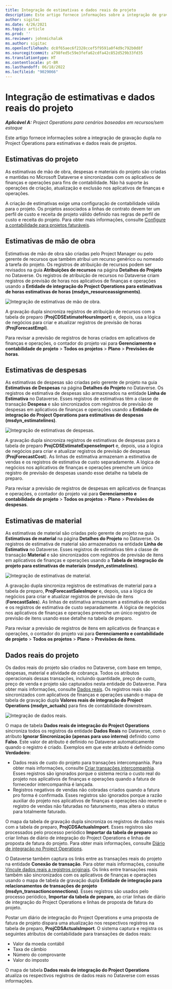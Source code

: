 ```yaml
---
title: Integração de estimativas e dados reais do projeto
description: Este artigo fornece informações sobre a integração de gravação dupla no Project Operations para estimativas e dados reais de projetos.
author: sigitac
ms.date: 4/26/2021
ms.topic: article
ms.prod: ''
ms.reviewer: johnmichalak
ms.author: sigitac
ms.openlocfilehash: dc8f65aec6f2328ccef5f9591a0f4d9c792b0d8f
ms.sourcegitcommit: a798fed5c59e3fefa62cdfa42c852d529b33fd35
ms.translationtype: HT
ms.contentlocale: pt-BR
ms.lasthandoff: 06/18/2022
ms.locfileid: "9029066"
---
```

# <a name="project-estimates-and-actuals-integration"></a>Integração de estimativas e dados reais do projeto

_**Aplicável A:** Project Operations para cenários baseados em recursos/sem estoque_

Este artigo fornece informações sobre a integração de gravação dupla no Project Operations para estimativas e dados reais de projetos.

## <a name="project-estimates"></a>Estimativas do projeto

As estimativas de mão de obra, despesas e materiais do projeto são criadas e mantidas no Microsoft Dataverse e sincronizadas com os aplicativos de finanças e operações para fins de contabilidade. Não há suporte às operações de criação, atualização e exclusão nos aplicativos de finanças e operações.

A criação de estimativas exige uma configuração de contabilidade válida para o projeto. Os projetos associados a linhas de contrato devem ter um perfil de custo e receita de projeto válido definido nas regras de perfil de custo e receita do projeto. Para obter mais informações, consulte [Configure a contabilidade para projetos faturáveis](../project-accounting/configure-accounting-billable-projects.md#configure-project-cost-and-revenue-profile-rules).

## <a name="labor-estimates"></a>Estimativas de mão de obra

Estimativas de mão de obra são criadas pelo Project Manager ou pelo gerente de recursos que também atribui um recurso genérico ou nomeado à tarefa do projeto. Os registros de atribuição de recursos podem ser revisados na guia **Atribuições de recursos** na página **Detalhes do Projeto** no Dataverse. Os registros de atribuição de recursos no Dataverse criam registros de previsão de horas nos aplicativos de finanças e operações usando a **Entidade de integração do Project Operations para estimativas de horas estimativas de horas (msdyn\_resourceassignments)**.

   ![Integração de estimativas de mão de obra.](./Media/DW4LaborEstimates.png)

A gravação dupla sincroniza registros de atribuição de recursos com a tabela de preparo (**ProjCDSEstimateHoursImport**) e, depois, usa a lógica de negócios para criar e atualizar registros de previsão de horas (**ProjForecastEmpl**).

Para revisar a previsão de registros de horas criados em aplicativos de finanças e operações, o contador do projeto vai para **Gerenciamento e contabilidade de projeto** > **Todos os projetos** > **Plano** > **Previsões de horas**.

## <a name="expense-estimates"></a>Estimativas de despesas

As estimativas de despesas são criadas pelo gerente de projeto na guia **Estimativas de Despesas** na página **Detalhes do Projeto** no Dataverse. Os registros de estimativa de despesas são armazenados na entidade **Linha de Estimativa** no Dataverse. Esses registros de estimativas têm a classe de transação **Despesa** e são sincronizados com registros de previsão de despesas em aplicativos de finanças e operações usando a **Entidade de integração do Project Operations para estimativas de despesas (msdyn\_estimatelines)**.

   ![Integração de estimativas de despesas.](./Media/DW4ExpenseEstimates.png)

A gravação dupla sincroniza registros de estimativas de despesas para a tabela de preparo **ProjCDSEstimateExpenseImport** e, depois, usa a lógica de negócios para criar e atualizar registros de previsão de despesas (**ProjForecastCost**). As linhas de estimativa armazenam a estimativa de vendas e os registros de estimativa de custo separadamente. A lógica de negócios nos aplicativos de finanças e operações preenche um único registro de previsão de despesas usando esse detalhe na tabela de preparo.

Para revisar a previsão de registros de despesas em aplicativos de finanças e operações, o contador do projeto vai para **Gerenciamento e contabilidade de projeto** > **Todos os projetos** > **Plano** > **Previsões de despesas**.

## <a name="material-estimates"></a>Estimativas de material

As estimativas de material são criadas pelo gerente de projeto na guia **Estimativas de material** na página **Detalhes do Projeto** no Dataverse. Os registros de estimativa de material são armazenados na entidade **Linha de Estimativa** no Dataverse. Esses registros de estimativas têm a classe de transação **Material** e são sincronizados com registros de previsão de itens em aplicativos de finanças e operações usando a **Tabela de integração de projeto para estimativas de materiais (msdyn\_estimatelines)**.

   ![Integração de estimativas de material.](./Media/DW4MaterialEstimates.png)

A gravação dupla sincroniza registros de estimativas de material para a tabela de preparo, **ProjForecastSalesImpor** e, depois, usa a lógica de negócios para criar e atualizar registros de previsão de itens (**ForecastSales**). As linhas de estimativa armazenam a estimativa de vendas e os registros de estimativa de custo separadamente. A lógica de negócios nos aplicativos de finanças e operações preenche um único registro de previsão de itens usando esse detalhe na tabela de preparo.

Para revisar a previsão de registros de itens em aplicativos de finanças e operações, o contador do projeto vai para **Gerenciamento e contabilidade de projeto** > **Todos os projetos** > **Plano** > **Previsões de itens**.

## <a name="project-actuals"></a>Dados reais do projeto

Os dados reais do projeto são criados no Dataverse, com base em tempo, despesas, material e atividade de cobrança. Todos os atributos operacionais dessas transações, incluindo quantidade, preço de custo, preço de venda e projeto são capturados nesta entidade do Dataverse. Para obter mais informações, consulte [Dados reais](../actuals/actuals-overview.md). Os registros reais são sincronizados com aplicativos de finanças e operações usando o mapa de tabela de gravação dupla **Valores reais de integração do Project Operations (msdyn\_actuals)** para fins de contabilidade downstream.

   ![Integração de dados reais.](./Media/DW4Actuals.png)

O mapa de tabela **Dados reais de integração do Project Operations** sincroniza todos os registros da entidade **Dados Reais** no Dataverse, com o atributo **Ignorar Sincronização (apenas para uso interno)** definido como **Falso**. Este valor de atributo é definido no Dataverse automaticamente quando o registro é criado. Exemplos em que este atributo é definido como **Verdadeiro**:

  - Dados reais de custo do projeto para transações intercompanhia. Para obter mais informações, consulte [Criar transações intercompanhia](../project-accounting/create-intercompany-transactions.md). Esses registros são ignorados porque o sistema recria o custo real do projeto nos aplicativos de finanças e operações quando a fatura de fornecedor intercompanhia é lançada.
  - Registros negativos de vendas não cobradas criados quando a fatura pro forma é confirmada. Esses registros são ignorados porque a razão auxiliar do projeto nos aplicativos de finanças e operações não reverte o registro de vendas não faturadas no faturamento, mas altera o status para totalmente faturado.

O mapa da tabela de gravação dupla sincroniza os registros de dados reais com a tabela de preparo, **ProjCDSActualsImport**. Esses registros são processados pelo processo periódico **Importar da tabela de preparo** ao criar linhas de diário de integração do Project Operations e linhas de proposta de fatura do projeto. Para obter mais informações, consulte [Diário de integração no Project Operations](../project-accounting/project-operations-integration-journal.md).

O Dataverse também captura os links entre as transações reais do projeto na entidade **Conexão de transação**. Para obter mais informações, consulte [Vincule dados reais a registros originais](../actuals/linkingactuals.md). Os links entre transações reais também são sincronizados com os aplicativos de finanças e operações usando o mapa de tabela de gravação dupla **Entidade de integração para relacionamentos de transações de projeto (msdyn\_transactionconnections)**. Esses registros são usados pelo processo periódico, **Importar da tabela de preparo**, ao criar linhas de diário de integração do Project Operations e linhas de proposta de fatura do projeto.

Postar um diário de integração do Project Operations e uma proposta de fatura de projeto dispara uma atualização nos respectivos registros na tabela de preparo, **ProjCDSActualsImport**. O sistema captura e registra os seguintes atributos de contabilidade para transações de dados reais:

- Valor da moeda contábil
- Taxa de câmbio
- Número do comprovante
- Valor do imposto

O mapa de tabela **Dados reais de integração do Project Operations** atualiza os respectivos registros de dados reais no Dataverse com essas informações.
